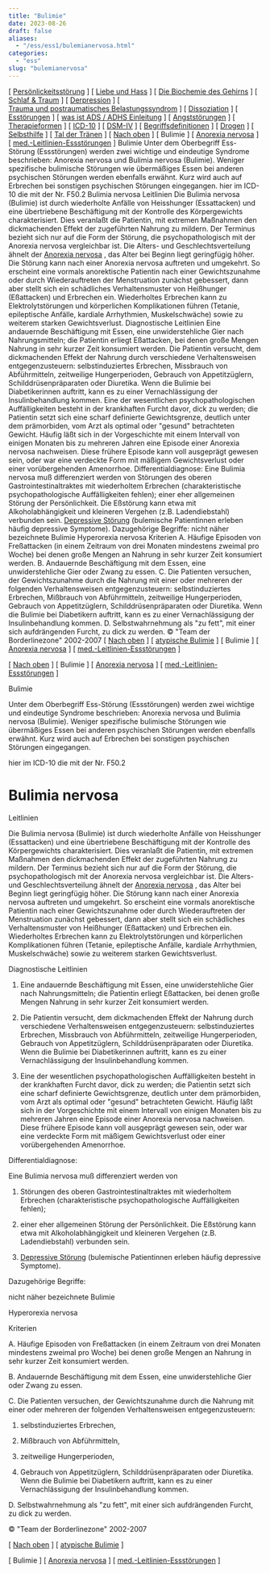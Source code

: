 ```yaml
---
title: "Bulimie"
date: 2023-08-26
draft: false
aliases:
  - "/ess/ess1/bulemianervosa.html"
categories:
  - "ess"
slug: "bulemianervosa"
---
```


[ [Persönlickeitsstörung](../../persstoerung/persstoerung1.html) ] [ [Liebe und Hass](../../definition/liebe1.htm) ] [ [Die Biochemie des Gehirns](../../biochemie/biochemie.htm) ] [ [Schlaf & Traum](../../schlaf/traum.htm) ] [ [Derpression](../../depression/depri.html) ] [ [Trauma und postraumatisches Belastungssyndrom](../../trauma/trauma.htm) ] [ [Dissoziation](../../disso/dissoziation.htm) ] [ [Esstörungen](../esst1.html) ] [ [was ist ADS / ADHS Einleitung](../../ads/ads.html) ] [ [Angststörungen](../../angststoerung/angststoerungen.htm) ] [ [Therapieformen](../../theraformen/theraformen.htm) ] [ [ICD-10](../../definition/icd10.htm) ] [ [DSM-IV](../../definition/dsm.htm) ] [ [Begriffsdefinitionen](../../definition/definitionen.htm) ] [ [Drogen](../../definition/definitionen_1.htm) ] [ [Selbsthilfe](../../selbsthilfe/selbsthilfe.htm) ] [ [Tal der Tränen](../../widmung/widmung_1.html) ] [ [Nach oben](../esst1.html) ] [ Bulimie ] [ [Anorexia nervosa](../ess2/anorexianervosa.html) ] [ [med.-Leitlinien-Essstörungen](../med_leitlinien_ess.pdf) ] Bulimie Unter dem Oberbegriff
Ess-Störung (Essstörungen) werden zwei wichtige und
eindeutige Syndrome beschrieben: Anorexia nervosa und Bulimia nervosa
(Bulimie). Weniger spezifische bulimische Störungen wie übermäßiges Essen
bei anderen psychischen Störungen werden ebenfalls erwähnt. Kurz wird auch auf
Erbrechen bei sonstigen psychischen Störungen eingegangen. hier im ICD-10 die mit
der Nr. F50.2 Bulimia nervosa Leitlinien Die Bulimia nervosa (Bulimie) ist durch wiederholte Anfälle von
Heisshunger (Essattacken) und eine übertriebene Beschäftigung mit der Kontrolle des Körpergewichts
charakterisiert. Dies veranlaßt die Patientin, mit extremen Maßnahmen den
dickmachenden Effekt der zugeführten Nahrung zu mildern. Der Terminus bezieht
sich nur auf die Form der Störung, die psychopathologisch mit der Anorexia
nervosa vergleichbar ist. Die Alters- und Geschlechtsverteilung ähnelt der [Anorexia nervosa](https://blz.borderliner.ch/ess/ess2/anorexianervosa.html) , das Alter bei Beginn liegt geringfügig höher. Die Störung
kann nach einer Anorexia nervosa auftreten und umgekehrt. So erscheint eine
vormals anorektische Patientin nach einer Gewichtszunahme oder durch
Wiederauftreten der Menstruation zunächst gebessert, dann aber stellt sich ein
schädliches Verhaltensmuster von Heißhunger (Eßattacken) und Erbrechen ein.
Wiederholtes Erbrechen kann zu Elektrolytstörungen und körperlichen
Komplikationen führen (Tetanie, epileptische Anfälle, kardiale Arrhythmien,
Muskelschwäche) sowie zu weiterem starken Gewichtsverlust. Diagnostische Leitlinien Eine andauernde Beschäftigung
    mit Essen, eine unwiderstehliche Gier nach Nahrungsmitteln; die Patientin
    erliegt Eßattacken, bei denen große Mengen Nahrung in sehr kurzer Zeit
    konsumiert werden. Die Patientin versucht, dem
    dickmachenden Effekt der Nahrung durch verschiedene Verhaltensweisen
    entgegenzusteuern: selbstinduziertes Erbrechen, Missbrauch von Abführmitteln,
    zeitweilige Hungerperioden, Gebrauch von Appetitzüglern, Schilddrüsenpräparaten
    oder Diuretika. Wenn die Bulimie bei Diabetikerinnen auftritt, kann es zu
    einer Vernachlässigung der Insulinbehandlung kommen. Eine der wesentlichen
    psychopathologischen Auffälligkeiten besteht in der krankhaften Furcht
    davor, dick zu werden; die Patientin setzt sich eine scharf definierte
    Gewichtsgrenze, deutlich unter dem prämorbiden, vom Arzt als optimal oder
    "gesund" betrachteten Gewicht. Häufig läßt sich in der
    Vorgeschichte mit einem Intervall von einigen Monaten bis zu mehreren Jahren
    eine Episode einer Anorexia nervosa nachweisen. Diese frühere Episode kann
    voll ausgeprägt gewesen sein, oder war eine verdeckte Form mit mäßigem
    Gewichtsverlust oder einer vorübergehenden Amenorrhoe. Differentialdiagnose: Eine Bulimia nervosa muß differenziert werden von Störungen des oberen
    Gastrointestinaltraktes mit wiederholtem Erbrechen (charakteristische
    psychopathologische Auffälligkeiten fehlen); einer eher allgemeinen Störung
    der Persönlichkeit. Die Eßstörung kann etwa mit Alkoholabhängigkeit und
    kleineren Vergehen (z.B. Ladendiebstahl) verbunden sein. [Depressive
    Störung](https://blz.borderliner.ch/depression/depri.html#Depression) (bulemische Patientinnen erleben häufig depressive Symptome). Dazugehörige Begriffe: nicht näher bezeichnete Bulimie Hyperorexia nervosa Kriterien A. Häufige Episoden von
Freßattacken (in einem Zeitraum von drei Monaten
mindestens zweimal pro Woche) bei denen große Mengen an Nahrung in sehr kurzer
Zeit konsumiert werden. B. Andauernde Beschäftigung mit dem Essen, eine unwiderstehliche Gier oder
Zwang zu essen. C. Die Patienten versuchen, der Gewichtszunahme durch die Nahrung mit einer
oder mehreren der folgenden Verhaltensweisen entgegenzusteuern: selbstinduziertes Erbrechen, Mißbrauch
    von Abführmitteln, zeitweilige Hungerperioden, Gebrauch von Appetitzüglern,
    Schilddrüsenpräparaten oder Diuretika. Wenn die Bulimie bei Diabetikern
    auftritt, kann es zu einer Vernachlässigung der Insulinbehandlung kommen. D. Selbstwahrnehmung als "zu fett", mit einer sich aufdrängenden
Furcht, zu dick zu werden. © "Team der Borderlinezone"
2002-2007 [ [Nach oben](../esst1.html) ] [ [atypische Bulimie](atypisch_bulemia_nervosa.html) ] [ Bulimie ] [ [Anorexia nervosa](../ess2/anorexianervosa.html) ] [ [med.-Leitlinien-Essstörungen](../med_leitlinien_ess.pdf) ]

[ [Nach oben](../esst1.html) ] [ Bulimie ] [ [Anorexia nervosa](../ess2/anorexianervosa.html) ] [ [med.-Leitlinien-Essstörungen](../med_leitlinien_ess.pdf) ]

Bulimie

Unter dem Oberbegriff
Ess-Störung (Essstörungen) werden zwei wichtige und
eindeutige Syndrome beschrieben: Anorexia nervosa und Bulimia nervosa
(Bulimie). Weniger spezifische bulimische Störungen wie übermäßiges Essen
bei anderen psychischen Störungen werden ebenfalls erwähnt. Kurz wird auch auf
Erbrechen bei sonstigen psychischen Störungen eingegangen.

hier im ICD-10 die mit
der Nr. F50.2

# Bulimia nervosa

Leitlinien

Die Bulimia nervosa (Bulimie) ist durch wiederholte Anfälle von
Heisshunger (Essattacken) und eine übertriebene Beschäftigung mit der Kontrolle des Körpergewichts
charakterisiert. Dies veranlaßt die Patientin, mit extremen Maßnahmen den
dickmachenden Effekt der zugeführten Nahrung zu mildern. Der Terminus bezieht
sich nur auf die Form der Störung, die psychopathologisch mit der Anorexia
nervosa vergleichbar ist. Die Alters- und Geschlechtsverteilung ähnelt der [Anorexia nervosa](https://blz.borderliner.ch/ess/ess2/anorexianervosa.html) , das Alter bei Beginn liegt geringfügig höher. Die Störung
kann nach einer Anorexia nervosa auftreten und umgekehrt. So erscheint eine
vormals anorektische Patientin nach einer Gewichtszunahme oder durch
Wiederauftreten der Menstruation zunächst gebessert, dann aber stellt sich ein
schädliches Verhaltensmuster von Heißhunger (Eßattacken) und Erbrechen ein.
Wiederholtes Erbrechen kann zu Elektrolytstörungen und körperlichen
Komplikationen führen (Tetanie, epileptische Anfälle, kardiale Arrhythmien,
Muskelschwäche) sowie zu weiterem starken Gewichtsverlust.

Diagnostische Leitlinien

1. Eine andauernde Beschäftigung
    mit Essen, eine unwiderstehliche Gier nach Nahrungsmitteln; die Patientin
    erliegt Eßattacken, bei denen große Mengen Nahrung in sehr kurzer Zeit
    konsumiert werden.

2. Die Patientin versucht, dem
    dickmachenden Effekt der Nahrung durch verschiedene Verhaltensweisen
    entgegenzusteuern: selbstinduziertes Erbrechen, Missbrauch von Abführmitteln,
    zeitweilige Hungerperioden, Gebrauch von Appetitzüglern, Schilddrüsenpräparaten
    oder Diuretika. Wenn die Bulimie bei Diabetikerinnen auftritt, kann es zu
    einer Vernachlässigung der Insulinbehandlung kommen.

3. Eine der wesentlichen
    psychopathologischen Auffälligkeiten besteht in der krankhaften Furcht
    davor, dick zu werden; die Patientin setzt sich eine scharf definierte
    Gewichtsgrenze, deutlich unter dem prämorbiden, vom Arzt als optimal oder
    "gesund" betrachteten Gewicht. Häufig läßt sich in der
    Vorgeschichte mit einem Intervall von einigen Monaten bis zu mehreren Jahren
    eine Episode einer Anorexia nervosa nachweisen. Diese frühere Episode kann
    voll ausgeprägt gewesen sein, oder war eine verdeckte Form mit mäßigem
    Gewichtsverlust oder einer vorübergehenden Amenorrhoe.

Differentialdiagnose:

Eine Bulimia nervosa muß differenziert werden von

1. Störungen des oberen
    Gastrointestinaltraktes mit wiederholtem Erbrechen (charakteristische
    psychopathologische Auffälligkeiten fehlen);

2. einer eher allgemeinen Störung
    der Persönlichkeit. Die Eßstörung kann etwa mit Alkoholabhängigkeit und
    kleineren Vergehen (z.B. Ladendiebstahl) verbunden sein.

3. [Depressive
    Störung](https://blz.borderliner.ch/depression/depri.html#Depression) (bulemische Patientinnen erleben häufig depressive Symptome).

Dazugehörige Begriffe:

nicht näher bezeichnete Bulimie

Hyperorexia nervosa

Kriterien

A. Häufige Episoden von
Freßattacken (in einem Zeitraum von drei Monaten
mindestens zweimal pro Woche) bei denen große Mengen an Nahrung in sehr kurzer
Zeit konsumiert werden.

B. Andauernde Beschäftigung mit dem Essen, eine unwiderstehliche Gier oder
Zwang zu essen.

C. Die Patienten versuchen, der Gewichtszunahme durch die Nahrung mit einer
oder mehreren der folgenden Verhaltensweisen entgegenzusteuern:

1. selbstinduziertes Erbrechen,

2. Mißbrauch
    von Abführmitteln,

3. zeitweilige Hungerperioden,

4. Gebrauch von Appetitzüglern,
    Schilddrüsenpräparaten oder Diuretika. Wenn die Bulimie bei Diabetikern
    auftritt, kann es zu einer Vernachlässigung der Insulinbehandlung kommen.

D. Selbstwahrnehmung als "zu fett", mit einer sich aufdrängenden
Furcht, zu dick zu werden.

© "Team der Borderlinezone"
2002-2007

[ [Nach oben](../esst1.html) ] [ [atypische Bulimie](atypisch_bulemia_nervosa.html) ]

[ Bulimie ] [ [Anorexia nervosa](../ess2/anorexianervosa.html) ] [ [med.-Leitlinien-Essstörungen](../med_leitlinien_ess.pdf) ]